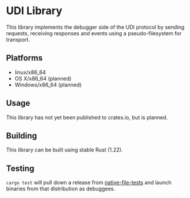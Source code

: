 # UDI Library #

This library implements the debugger side of the UDI protocol by sending requests,
receiving responses and events using a pseudo-filesystem for transport.

## Platforms ##

- linux/x86_64
- OS X/x86_64 (planned)
- Windows/x86_64 (planned)

## Usage ##

This library has not yet been published to crates.io, but is planned.

## Building ##

This library can be built using stable Rust (1.22).

## Testing ##

`cargo test` will pull down a release from [native-file-tests](https://github.com/udidb/native-file-tests) and
launch binaries from that distribution as debuggees.

